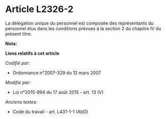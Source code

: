 # Article L2326-2

La délégation unique du personnel est composée des représentants du personnel élus dans les conditions prévues à la section 2
du chapitre IV du présent titre.

**Nota:**



**Liens relatifs à cet article**

_Codifié par_:

  - Ordonnance n°2007-329 du 12 mars 2007

_Modifié par_:

  - Loi n°2015-994 du 17 août 2015 - art. 13 (V)

_Anciens textes_:

  - Code du travail - art. L431-1-1 (AbD)
